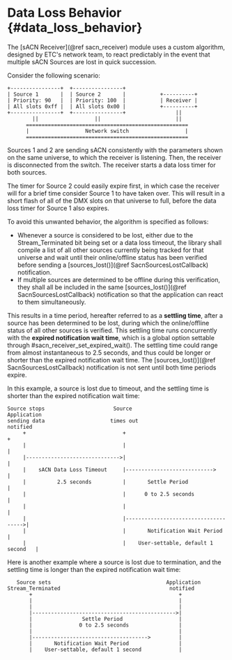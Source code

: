 # Data Loss Behavior                                      {#data_loss_behavior}

The [sACN Receiver](@ref sacn_receiver) module uses a custom algorithm, designed by ETC's network
team, to react predictably in the event that multiple sACN Sources are lost in quick succession.

Consider the following scenario:
~~~
+----------------+  +----------------+
| Source 1       |  | Source 2       |           +----------+
| Priority: 90   |  | Priority: 100  |           | Receiver |
| All slots 0xff |  | All slots 0x00 |           +----------+
+----------------+  +----------------+                ||
        ||                  ||                        ||
      ====================================================
      |                  Network switch                  |
      ====================================================
~~~

Sources 1 and 2 are sending sACN consistently with the parameters shown on the same universe, to
which the receiver is listening. Then, the receiver is disconnected from the switch. The receiver
starts a data loss timer for both sources.

The timer for Source 2 could easily expire first, in which case the receiver will for a brief time
consider Source 1 to have taken over. This will result in a short flash of all of the DMX slots on
that universe to full, before the data loss timer for Source 1 also expires.

To avoid this unwanted behavior, the algorithm is specified as follows:

 * Whenever a source is considered to be lost, either due to the Stream_Terminated bit being set or
   a data loss timeout, the library shall compile a list of all other sources currently being
   tracked for that universe and wait until their online/offline status has been verified before
   sending a [sources_lost()](@ref SacnSourcesLostCallback) notification.
 * If multiple sources are determined to be offline during this verification, they shall all be
   included in the same [sources_lost()](@ref SacnSourcesLostCallback) notification so that the
   application can react to them simultaneously.

This results in a time period, hereafter referred to as a **settling time**, after a source has
been determined to be lost, during which the online/offline status of all other sources is
verified. This settling time runs concurrently with the **expired notification wait time**, which
is a global option settable through #sacn_receiver_set_expired_wait().
The settling time could range from almost instantaneous to 2.5 seconds, and thus could be longer or
shorter than the expired notification wait time. The [sources_lost()](@ref SacnSourcesLostCallback)
notification is not sent until both time periods expire.

In this example, a source is lost due to timeout, and the settling time is shorter than the expired
notification wait time:
~~~
Source stops                      Source                               Application
sending data                     times out                               notified
     +                               +                                      +
     |                               |                                      |
     |------------------------------>|                                      |
     |    sACN Data Loss Timeout     |---------------------------->         |
     |          2.5 seconds          |       Settle Period                  |
     |                               |      0 to 2.5 seconds                |
     |                               |                                      |
     |                               |------------------------------------->|
     |                               |       Notification Wait Period       |
     |                               |    User-settable, default 1 second   |
~~~

Here is another example where a source is lost due to termination, and the settling time is longer
than the expired notification wait time:
~~~
   Source sets                                     Application
Stream_Terminated                                   notified
       +                                               +
       |                                               |
       |                                               |
       |---------------------------------------------->|
       |                Settle Period                  |
       |               0 to 2.5 seconds                |
       |                                               |
       |------------------------------------->         |
       |       Notification Wait Period                |
       |    User-settable, default 1 second            |
~~~
